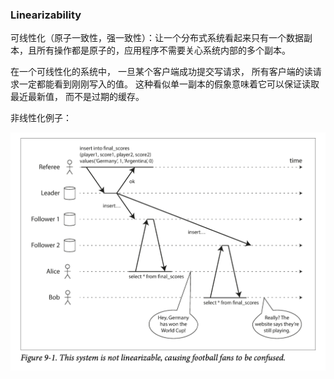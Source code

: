 ### Linearizability
可线性化（原子一致性，强一致性）：让一个分布式系统看起来只有一个数据副本，且所有操作都是原子的，应用程序不需要关心系统内部的多个副本。

在一个可线性化的系统中， 一旦某个客户端成功提交写请求， 所有客户端的读请求一定都能看到刚刚写入的值。 这种看似单一副本的假象意味着它可以保证读取最近最新值， 而不是过期的缓存。

非线性化例子：

![图 0](assets/img_20230714-001725105.png)  
